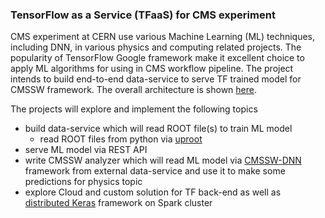 ### TensorFlow as a Service (TFaaS) for CMS experiment

CMS experiment at CERN use various Machine Learning (ML) techniques, including
DNN, in various physics and computing related projects. The popularity of
TensorFlow Google framework make it excellent choice to apply ML algorithms for
using in CMS workflow pipeline. The project intends to build end-to-end
data-service to serve TF trained model for CMSSW framework. The overall
architecture is shown [here](https://github.com/vkuznet/TFaaS/blob/master/images/TFaaS_architecture.png).

The projects will explore and implement the following topics
- build data-service which will read ROOT file(s) to train ML model
  - read ROOT files from python via [uproot](https://github.com/scikit-hep/uproot)
- serve ML model via REST API
- write CMSSW analyzer which will read ML model via 
  [CMSSW-DNN](https://gitlab.cern.ch/mrieger/CMSSW-DNN) framework
  from external data-service and use it to make some predictions for physics topic
- explore Cloud and custom solution for TF back-end as well as
  [distributed Keras](https://github.com/cerndb/dist-keras) framework on Spark
  cluster

